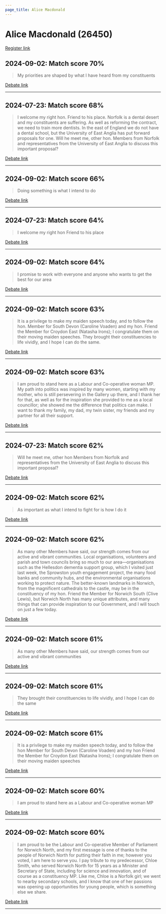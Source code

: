 ```yaml
---
page_title: Alice Macdonald
---
```


# Alice Macdonald  (26450)

[Register link](https://www.theyworkforyou.com/mp/26450/register)



## 2024-09-02: Match score 70%

>My priorities are shaped by what I have heard from my constituents

[Debate link](https://www.theyworkforyou.com/debates/?id=2024-09-02a.117.1) 

---



## 2024-07-23: Match score 68%

>I welcome my right hon. Friend to his place. Norfolk is a dental desert and my constituents are suffering. As well as reforming the contract, we need to train more dentists. In the east of England we do not have a dental school, but the University of East Anglia has put forward proposals for one. Will he meet me, other hon. Members from Norfolk and representatives from the University of East Anglia to discuss this important proposal?

[Debate link](https://www.theyworkforyou.com/debates/?id=2024-07-23d.506.0) 

---



## 2024-09-02: Match score 66%

>Doing something is what I intend to do

[Debate link](https://www.theyworkforyou.com/debates/?id=2024-09-02a.117.1) 

---



## 2024-07-23: Match score 64%

>I welcome my right hon Friend to his place

[Debate link](https://www.theyworkforyou.com/debates/?id=2024-07-23d.506.0) 

---



## 2024-09-02: Match score 64%

>I promise to work with everyone and anyone who wants to get the best for our area

[Debate link](https://www.theyworkforyou.com/debates/?id=2024-09-02a.117.1) 

---



## 2024-09-02: Match score 63%

>It is a privilege to make my maiden speech today, and to follow the hon. Member for South Devon (Caroline Voaden) and my hon. Friend the Member for Croydon East (Natasha Irons); I congratulate them on their moving maiden speeches. They brought their constituencies to life vividly, and I hope I can do the same.

[Debate link](https://www.theyworkforyou.com/debates/?id=2024-09-02a.117.1) 

---



## 2024-09-02: Match score 63%

>I am proud to stand here as a Labour and Co-operative woman MP. My path into politics was inspired by many women, starting with my mother, who is still persevering in the Gallery up there, and I thank her for that, as well as for the inspiration she provided to me as a local councillor; she showed me the difference that politics can make. I want to thank my family, my dad, my twin sister, my friends and my partner for all their support.

[Debate link](https://www.theyworkforyou.com/debates/?id=2024-09-02a.117.1) 

---



## 2024-07-23: Match score 62%

>Will he meet me, other hon Members from Norfolk and representatives from the University of East Anglia to discuss this important proposal?

[Debate link](https://www.theyworkforyou.com/debates/?id=2024-07-23d.506.0) 

---



## 2024-09-02: Match score 62%

>As important as what I intend to fight for is how I do it

[Debate link](https://www.theyworkforyou.com/debates/?id=2024-09-02a.117.1) 

---



## 2024-09-02: Match score 62%

>As many other Members have said, our strength comes from our active and vibrant communities. Local organisations, volunteers and parish and town councils bring so much to our area—organisations such as the Hellesdon dementia support group, which I visited just last week, the Sprowston youth engagement project, the many food banks and community hubs, and the environmental organisations working to protect nature. The better-known landmarks in Norwich, from the magnificent cathedrals to the castle, may be in the constituency of my hon. Friend the Member for Norwich South (Clive Lewis), but Norwich North has many unique attributes, and many things that can provide inspiration to our Government, and I will touch on just a few today.

[Debate link](https://www.theyworkforyou.com/debates/?id=2024-09-02a.117.1) 

---



## 2024-09-02: Match score 61%

>As many other Members have said, our strength comes from our active and vibrant communities

[Debate link](https://www.theyworkforyou.com/debates/?id=2024-09-02a.117.1) 

---



## 2024-09-02: Match score 61%

>They brought their constituencies to life vividly, and I hope I can do the same

[Debate link](https://www.theyworkforyou.com/debates/?id=2024-09-02a.117.1) 

---



## 2024-09-02: Match score 61%

>It is a privilege to make my maiden speech today, and to follow the hon Member for South Devon (Caroline Voaden) and my hon Friend the Member for Croydon East (Natasha Irons); I congratulate them on their moving maiden speeches

[Debate link](https://www.theyworkforyou.com/debates/?id=2024-09-02a.117.1) 

---



## 2024-09-02: Match score 60%

>I am proud to stand here as a Labour and Co-operative woman MP

[Debate link](https://www.theyworkforyou.com/debates/?id=2024-09-02a.117.1) 

---



## 2024-09-02: Match score 60%

>I am proud to be the Labour and Co-operative Member of Parliament for Norwich North, and my first message is one of thanks to the people of Norwich North for  putting their faith in me; however you voted, I am here to serve you. I pay tribute to my predecessor, Chloe Smith, who served Norwich North for 15 years as a Minister and Secretary of State, including for science and innovation, and of course as a constituency MP. Like me, Chloe is a Norfolk girl; we went to nearby secondary schools, and I know that one of her passions was opening up opportunities for young people, which is something else we share.

[Debate link](https://www.theyworkforyou.com/debates/?id=2024-09-02a.117.1) 

---

